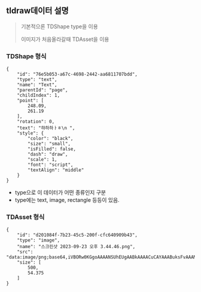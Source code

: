 ## tldraw데이터 설명
> 기본적으론 TDShape type을 이용   
> 
> 이미지가 처음올라갈때 TDAsset을 이용
### TDShape 형식
```
{
    "id": "76e5b053-a67c-4698-2442-aa6811707bdd",
    "type": "text",
    "name": "Text",
    "parentId": "page",
    "childIndex": 1,
    "point": [
        248.09,
        261.19
    ],
    "rotation": 0,
    "text": "햐하하ㅏㅎ\n ",
    "style": {
        "color": "black",
        "size": "small",
        "isFilled": false,
        "dash": "draw",
        "scale": 1,
        "font": "script",
        "textAlign": "middle"
    }
}
```
- type으로 이 데이터가 어떤 종류인지 구분
- type에는 text, image, rectangle 등등이 있음.


### TDAsset 형식
```
{
    "id": "d201084f-7b23-45c5-200f-cfc640909b43",
    "type": "image",
    "name": "스크린샷 2023-09-23 오후 3.44.46.png",
    "src": "data:image/png;base64,iVBORw0KGgoAAAANSUhEUgAABkAAAACuCAYAAABuksFvAAAMP2lDQ1BJQ0MgUHDWT1XxREiABEiABEiABEiABEiABEiAGjymx688CcO5ClHiFNzzdJXQL1bqh+YtbwKkzynO8lOvcVIPt37zZz7rzd7Fy7JvITOhh64YdNzxNPKrilFSClOGB1w5y7bjc7Vq0qCEOfQKEz9qrJqVeDaGWFDkeO9X4gBQqQwLvIMwu+ggggAACCCCAAAIIxCrw/+8V0GWklT0TAAAAAElFTkSuQmCC",
    "size": [
        500,
        54.375
    ]
}
```
